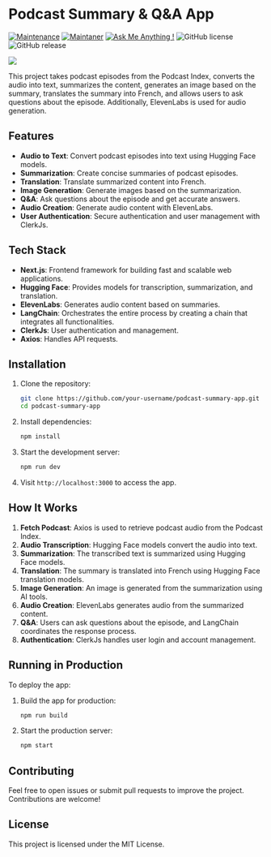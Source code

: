 # Podcast Summary & Q&A App

[![Maintenance](https://img.shields.io/badge/Maintained%3F-yes-green.svg)]()
[![Maintaner](https://img.shields.io/static/v1?label=Nariman%20Mamutov&message=Maintainer&color=red)](mailto:nairman.mamutov@extrawest.com)
[![Ask Me Anything !](https://img.shields.io/badge/Ask%20me-anything-1abc9c.svg)]()
![GitHub license](https://img.shields.io/github/license/Naereen/StrapDown.js.svg)
![GitHub release](https://img.shields.io/badge/release-v1.0.0-blue)

![](https://raw.githubusercontent.com/extrawest/ai-podcast-to-blog/main/preview.gif)

This project takes podcast episodes from the Podcast Index, converts the audio into text, summarizes the content, generates an image based on the summary, translates the summary into French, and allows users to ask questions about the episode. Additionally, ElevenLabs is used for audio generation.

## Features

- **Audio to Text**: Convert podcast episodes into text using Hugging Face models.
- **Summarization**: Create concise summaries of podcast episodes.
- **Translation**: Translate summarized content into French.
- **Image Generation**: Generate images based on the summarization.
- **Q&A**: Ask questions about the episode and get accurate answers.
- **Audio Creation**: Generate audio content with ElevenLabs.
- **User Authentication**: Secure authentication and user management with ClerkJs.

## Tech Stack

- **Next.js**: Frontend framework for building fast and scalable web applications.
- **Hugging Face**: Provides models for transcription, summarization, and translation.
- **ElevenLabs**: Generates audio content based on summaries.
- **LangChain**: Orchestrates the entire process by creating a chain that integrates all functionalities.
- **ClerkJs**: User authentication and management.
- **Axios**: Handles API requests.

## Installation

1. Clone the repository:

   ```bash
   git clone https://github.com/your-username/podcast-summary-app.git
   cd podcast-summary-app
   ```

2. Install dependencies:

   ```bash
   npm install
   ```

3. Start the development server:

   ```bash
   npm run dev
   ```

4. Visit `http://localhost:3000` to access the app.

## How It Works

1. **Fetch Podcast**: Axios is used to retrieve podcast audio from the Podcast Index.
2. **Audio Transcription**: Hugging Face models convert the audio into text.
3. **Summarization**: The transcribed text is summarized using Hugging Face models.
4. **Translation**: The summary is translated into French using Hugging Face translation models.
5. **Image Generation**: An image is generated from the summarization using AI tools.
6. **Audio Creation**: ElevenLabs generates audio from the summarized content.
7. **Q&A**: Users can ask questions about the episode, and LangChain coordinates the response process.
8. **Authentication**: ClerkJs handles user login and account management.

## Running in Production

To deploy the app:

1. Build the app for production:

   ```bash
   npm run build
   ```

2. Start the production server:

   ```bash
   npm start
   ```

## Contributing

Feel free to open issues or submit pull requests to improve the project. Contributions are welcome!

## License

This project is licensed under the MIT License.
